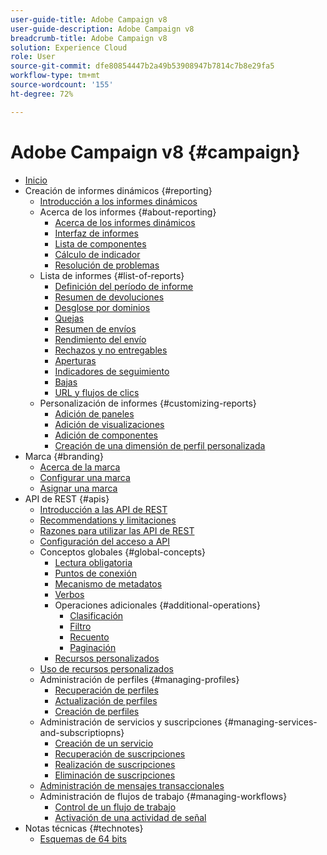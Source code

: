 ```yaml
---
user-guide-title: Adobe Campaign v8
user-guide-description: Adobe Campaign v8
breadcrumb-title: Adobe Campaign v8
solution: Experience Cloud
role: User
source-git-commit: dfe80854447b2a49b53908947b7814c7b8e29fa5
workflow-type: tm+mt
source-wordcount: '155'
ht-degree: 72%

---
```


# Adobe Campaign v8 {#campaign}

+ [Inicio](campaign-standard-migration-home.md)
+ Creación de informes dinámicos {#reporting}
   + [Introducción a los informes dinámicos](reporting/get-started-reporting.md)
   + Acerca de los informes {#about-reporting}
      + [Acerca de los informes dinámicos](reporting/about-dynamic-reports.md)
      + [Interfaz de informes](reporting/reporting-interface.md)
      + [Lista de componentes](reporting/list-of-components.md)
      + [Cálculo de indicador](reporting/indicator-calculation.md)
      + [Resolución de problemas](reporting/troubleshooting.md)
   + Lista de informes {#list-of-reports}
      + [Definición del período de informe](reporting/defining-the-report-period.md)
      + [Resumen de devoluciones](reporting/bounce-summary.md)
      + [Desglose por dominios](reporting/breakdown-by-domains.md)
      + [Quejas](reporting/complaints.md)
      + [Resumen de envíos](reporting/delivery-summary.md)
      + [Rendimiento del envío](reporting/delivery-throughput.md)
      + [Rechazos y no entregables](reporting/non-deliverables-and-bounces.md)
      + [Aperturas](reporting/opens.md)
      + [Indicadores de seguimiento](reporting/tracking-indicators.md)
      + [Bajas](reporting/unsubscriptions.md)
      + [URL y flujos de clics](reporting/urls-and-click-streams.md)
   + Personalización de informes {#customizing-reports}
      + [Adición de paneles](reporting/adding-panels.md)
      + [Adición de visualizaciones](reporting/adding-visualizations.md)
      + [Adición de componentes](reporting/adding-components.md)
      + [Creación de una dimensión de perfil personalizada](reporting/creating-a-custom-profile-dimension.md)
+ Marca {#branding}
   + [Acerca de la marca](branding/branding-gs.md)
   + [Configurar una marca](branding/branding-configure.md)
   + [Asignar una marca](branding/branding-assign.md)
+ API de REST {#apis}
   + [Introducción a las API de REST](api/get-started-apis.md)
   + [Recommendations y limitaciones](api/limitations.md)
   + [Razones para utilizar las API de REST](api/why-using-campaign-standard-apis.md)
   + [Configuración del acceso a API](api/setting-up-api-access.md)
   + Conceptos globales {#global-concepts}
      + [Lectura obligatoria](api/must-read.md)
      + [Puntos de conexión](api/endpoints.md)
      + [Mecanismo de metadatos](api/metadata-mechanism.md)
      + [Verbos](api/verbs.md)
      + Operaciones adicionales {#additional-operations}
         + [Clasificación](api/sorting.md)
         + [Filtro](api/filtering.md)
         + [Recuento](api/counting.md)
         + [Paginación](api/pagination.md)
      + [Recursos personalizados](api/custom-resources.md)
   + [Uso de recursos personalizados](api/interacting-with-custom-resources.md)
   + Administración de perfiles {#managing-profiles}
      + [Recuperación de perfiles](api/retrieving-profiles.md)
      + [Actualización de perfiles](api/updating-profiles.md)
      + [Creación de perfiles](api/creating-profiles-api.md)
   + Administración de servicios y suscripciones {#managing-services-and-subscriptiopns}
      + [Creación de un servicio](api/creating-a-service.md)
      + [Recuperación de suscripciones](api/retrieving-subscriptions.md)
      + [Realización de suscripciones](api/perform-subscriptions.md)
      + [Eliminación de suscripciones](api/deleting-subscriptions.md)
   + [Administración de mensajes transaccionales](api/managing-transactional-messages.md)
   + Administración de flujos de trabajo {#managing-workflows}
      + [Control de un flujo de trabajo](api/controlling-a-workflow.md)
      + [Activación de una actividad de señal](api/triggering-a-signal-activity.md)
+ Notas técnicas {#technotes}
   + [Esquemas de 64 bits](technotes/64-bit-tables.md)

